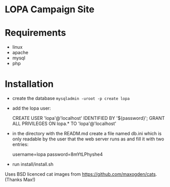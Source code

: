 LOPA Campaign Site
===

Requirements
====
* linux
* apache
* mysql 
* php

Installation
====

* create the database ```mysqladmin -uroot -p create lopa```
* add the lopa user:

    CREATE USER 'lopa'@'localhost' IDENTIFIED BY '${password}';
    GRANT ALL PRIVILEGES ON lopa.* TO 'lopa'@'localhost'

* in the directory with the READM.md create a file named db.ini which is only readable by the user that the web server runs as and fill it with two entries:

    username=lopa
    password=8mYtLPhyshe4

* run install/install.sh

Uses BSD licenced cat images from https://github.com/maxogden/cats. (Thanks Max!)
